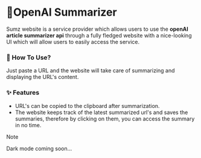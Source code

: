 # 📃OpenAI Summarizer

Sumz website is a service provider which allows users to use the **openAI article summarizer api** through a fully fledged website with a nice-looking UI which will allow users to easily access the service.

### 💭 How To Use?

Just paste a URL and the website will take care of summarizing and displaying the URL's content.

### ✨ Features

- URL's can be copied to the clipboard after summarization.
- The website keeps track of the latest summarized url's and saves the summaries, therefore by clicking on them, you can access the summary in no time.

> [!NOTE]
> Dark mode coming soon...

